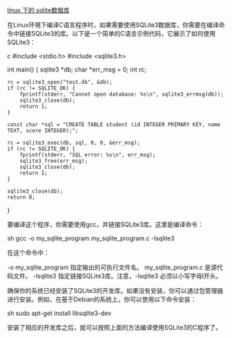[linux 下的 sqlite数据库](https://blog.csdn.net/mx_jun/article/details/138047556)

在Linux环境下编译C语言程序时，如果需要使用SQLite3数据库，你需要在编译命令中链接SQLite3的库。以下是一个简单的C语言示例代码，它展示了如何使用SQLite3：

c
#include <stdio.h>
#include <sqlite3.h>

int main() {
    sqlite3 *db;
    char *err_msg = 0;
    int rc;

    rc = sqlite3_open("test.db", &db);
    if (rc != SQLITE_OK) {
        fprintf(stderr, "Cannot open database: %s\n", sqlite3_errmsg(db));
        sqlite3_close(db);
        return 1;
    }

    const char *sql = "CREATE TABLE student (id INTEGER PRIMARY KEY, name TEXT, score INTEGER);";

    rc = sqlite3_exec(db, sql, 0, 0, &err_msg);
    if (rc != SQLITE_OK) {
        fprintf(stderr, "SQL error: %s\n", err_msg);
        sqlite3_free(err_msg);
        sqlite3_close(db);
        return 1;
    }

    sqlite3_close(db);
    return 0;
}

要编译这个程序，你需要使用gcc，并链接SQLite3库。这里是编译命令：

sh
gcc -o my_sqlite_program my_sqlite_program.c -lsqlite3

在这个命令中：

-o my_sqlite_program 指定输出的可执行文件名。
my_sqlite_program.c 是源代码文件。
-lsqlite3 指定链接SQLite3库。注意，-lsqlite3 必须以小写字母l开头。

确保你的系统已经安装了SQLite3的开发库。如果没有安装，你可以通过包管理器进行安装。例如，在基于Debian的系统上，你可以使用以下命令安装：

sh
sudo apt-get install libsqlite3-dev

安装了相应的开发库之后，就可以按照上面的方法编译使用SQLite3的C程序了。
